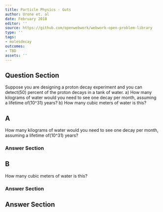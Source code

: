 ```yaml
---
title: Particle Physics - Guts
author: Urone et. al
date: February 2018
editor: ''
source: https://github.com/openwebwork/webwork-open-problem-library
type: ''
tags:
- molesdecay
outcomes:
- TBD
assets: ''
---
```


## Question Section 

Suppose you are designing a proton decay experiment and you can detect(50) percent of the proton decays in a tank of water. 
a) How many kilograms of water would you need to see one decay per month, assuming a lifetime of(10^31) years? 
b) How many cubic meters of water is this?
## A
How many kilograms of water would you need to see one decay per month, assuming a lifetime of(10^31) years? 
### Answer Section
## B
How many cubic meters of water is this?
### Answer Section


## Answer Section

